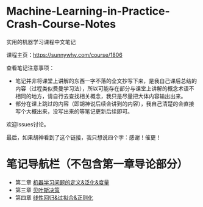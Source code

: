 # Machine-Learning-in-Practice-Crash-Course-Notes
实用的机器学习课程中文笔记

课程主页：https://sunnywhy.com/course/1806

查看笔记注意事项：
- 笔记并非将课堂上讲解的东西一字不落的全文抄写下来，是我自己课后总结的内容（过程类似费曼学习法），所以可能存在部分与课堂上讲解的概念术语不相同的地方，请自行去查找相关概念，我只是尽量把大体内容输出出来。
- 部分在课上跳过的内容（即胡神说后续会讲到的内容），我自己清楚的会直接写个大概出来，没写出来的等笔记更新后续即可。

欢迎Issues讨论。

最后，如果胡神看到了这个链接，我只想说四个字：感谢！催更！

# 笔记导航栏（不包含第一章导论部分）
- 第二章 [机器学习问题的定义&泛化&度量](https://github.com/mura1n/Machine-Learning-in-Practice-Crash-Course-Notes/blob/main/notes/week02_%E6%9C%BA%E5%99%A8%E5%AD%A6%E4%B9%A0%E9%97%AE%E9%A2%98%E7%9A%84%E5%AE%9A%E4%B9%89%26%E6%B3%9B%E5%8C%96%26%E5%BA%A6%E9%87%8F/%E7%AC%AC%E4%BA%8C%E7%AB%A0%20%E6%9C%BA%E5%99%A8%E5%AD%A6%E4%B9%A0%E9%97%AE%E9%A2%98%E7%9A%84%E5%AE%9A%E4%B9%89%26%E6%B3%9B%E5%8C%96%26%E5%BA%A6%E9%87%8F.md)
- 第三章 [贝叶斯决策](https://github.com/mura1n/Machine-Learning-in-Practice-Crash-Course-Notes/blob/main/notes/week03_%E8%B4%9D%E5%8F%B6%E6%96%AF%E5%86%B3%E7%AD%96/%E7%AC%AC%E4%B8%89%E7%AB%A0%20%E8%B4%9D%E5%8F%B6%E6%96%AF%E5%86%B3%E7%AD%96%20a790dee928a2470bba2411e90b047074.md)
- 第四章 [线性回归&过拟合&正则化](https://github.com/mura1n/Machine-Learning-in-Practice-Crash-Course-Notes/blob/main/notes/week04_%E7%BA%BF%E6%80%A7%E5%9B%9E%E5%BD%92%26%E8%BF%87%E6%8B%9F%E5%90%88%26%E6%AD%A3%E5%88%99%E5%8C%96/%E7%AC%AC%E5%9B%9B%E7%AB%A0%20%E7%BA%BF%E6%80%A7%E5%9B%9E%E5%BD%92%26%E8%BF%87%E6%8B%9F%E5%90%88%26%E6%AD%A3%E5%88%99%E5%8C%96.md)
